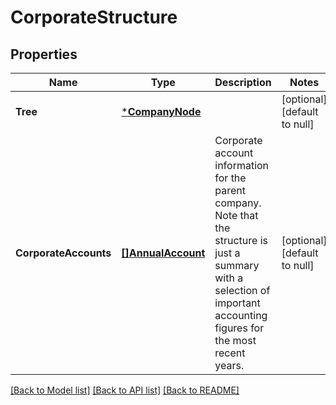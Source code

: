 # CorporateStructure

## Properties
Name | Type | Description | Notes
------------ | ------------- | ------------- | -------------
**Tree** | [***CompanyNode**](CompanyNode.md) |  | [optional] [default to null]
**CorporateAccounts** | [**[]AnnualAccount**](AnnualAccount.md) | Corporate account information for the parent company. Note that the structure is just a summary with a  selection of important accounting figures for the most recent years. | [optional] [default to null]

[[Back to Model list]](../README.md#documentation-for-models) [[Back to API list]](../README.md#documentation-for-api-endpoints) [[Back to README]](../README.md)

